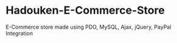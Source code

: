 # Hadouken-E-Commerce-Store
E-Commerce store made using PDO, MySQL, Ajax, jQuery, PayPal Integration

